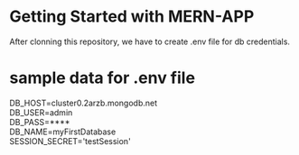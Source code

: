 # Getting Started with MERN-APP

After clonning this repository, we have to create .env file for db credentials.

# sample data for .env file

DB_HOST=cluster0.2arzb.mongodb.net </br>
DB_USER=admin  </br>
DB_PASS=****    </br>
DB_NAME=myFirstDatabase  </br>
SESSION_SECRET='testSession' </br>
